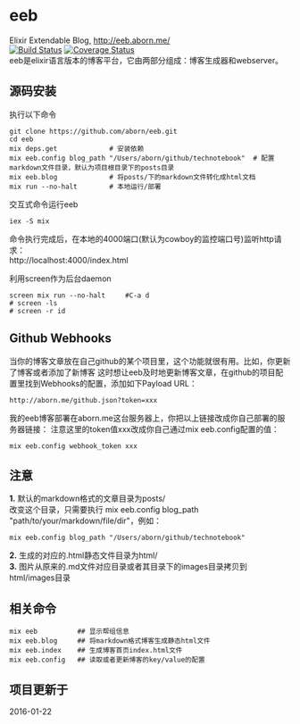 # eeb
Elixir Extendable Blog, http://eeb.aborn.me/  
[![Build Status](https://travis-ci.org/aborn/eeb.svg)](https://travis-ci.org/aborn/eeb)
[![Coverage Status](https://coveralls.io/repos/aborn/eeb/badge.svg?branch=master&service=github)](https://coveralls.io/github/aborn/eeb?branch=master)   
eeb是elixir语言版本的博客平台，它由两部分组成：博客生成器和webserver。

## 源码安装
执行以下命令
```
git clone https://github.com/aborn/eeb.git
cd eeb
mix deps.get             # 安装依赖
mix eeb.config blog_path "/Users/aborn/github/technotebook"  # 配置markdown文件目录，默认为项目根目录下的posts目录
mix eeb.blog             # 将posts/下的markdown文件转化成html文档
mix run --no-halt        # 本地运行/部署
```
交互式命令运行eeb
```
iex -S mix
```
命令执行完成后，在本地的4000端口(默认为cowboy的监控端口号)监听http请求：  
http://localhost:4000/index.html  

利用screen作为后台daemon
```
screen mix run --no-halt     #C-a d
# screen -ls
# screen -r id
```

## Github Webhooks
当你的博客文章放在自己github的某个项目里，这个功能就很有用。比如，你更新了博客或者添加了新博客
这时想让eeb及时地更新博客文章，在github的项目配置里找到Webhooks的配置，添加如下Payload URL：  
```
http://aborn.me/github.json?token=xxx
```
我的eeb博客部署在aborn.me这台服务器上，你把以上链接改成你自己部署的服务器链接：
注意这里的token值xxx改成你自己通过mix eeb.config配置的值：  
```
mix eeb.config webhook_token xxx
```

## 注意
**1.** 默认的markdown格式的文章目录为posts/  
改变这个目录，只需要执行 mix eeb.config blog\_path "path/to/your/markdown/file/dir"，例如：  
```
mix eeb.config blog_path "/Users/aborn/github/technotebook"
```
**2.** 生成的对应的.html静态文件目录为html/  
**3.** 图片从原来的.md文件对应目录或者其目录下的images目录拷贝到html/images目录

## 相关命令
```mix
mix eeb          ## 显示帮组信息
mix eeb.blog     ## 将markdown格式博客生成静态html文件
mix eeb.index    ## 生成博客首页index.html文件
mix eeb.config   ## 读取或者更新博客的key/value的配置
```

## 项目更新于
2016-01-22
